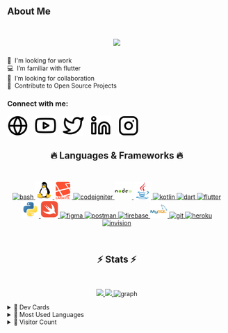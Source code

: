 ## About Me

<h1 align="center">
  <a href="https://git.io/typing-svg">
    <img src="https://readme-typing-svg.herokuapp.com?width=550&color=000000&size=28&center=true&vCenter=true&lines=Hello+There!+%F0%9F%91%8B;This+is+Afiv+Dicky+Efendy...;A+passionate+mobile+developer.;Nice+to+meet+you+%F0%9F%91%8B"/>
  </a>
</h1>

🔭&nbsp;&nbsp;I'm looking for work <br />
💻&nbsp;&nbsp;I’m familiar with flutter <br />
🤝&nbsp;&nbsp;I’m looking for collaboration <br />
🥅&nbsp;&nbsp;Contribute to Open Source Projects

### Connect with me:

[![website](./img/globe-light.svg)](https://afivdickyefendy.medium.com/)
&nbsp;&nbsp;
[![website](./img/youtube-light.svg)](https://www.youtube.com/channel/UCtboq_oYdHOPjKrkS6LAKbw)
&nbsp;&nbsp;
[![website](./img/twitter-light.svg)](https://twitter.com/syncwithadifens)
&nbsp;&nbsp;
[![website](./img/linkedin-light.svg)](https://www.linkedin.com/in/syncwithadifens/)
&nbsp;&nbsp;
[![website](./img/instagram-light.svg)](https://www.instagram.com/syncwithadifens/)

<h2 align="center">🔥 Languages & Frameworks 🔥</h2>
<br />
<p align="center">
  <a href="https://www.gnu.org/software/bash/" target="_blank" rel="noreferrer">
    <img src="https://www.vectorlogo.zone/logos/gnu_bash/gnu_bash-icon.svg"alt="bash" width="40" height="40"/>
  </a>
  <a href="https://www.linux.org/" target="_blank" rel="noreferrer">
    <img
      src="https://raw.githubusercontent.com/devicons/devicon/master/icons/linux/linux-original.svg" alt="linux" width="40" height="40"/>
  </a>
  <a href="https://laravel.com/" target="_blank" rel="noreferrer">
    <img src="https://raw.githubusercontent.com/devicons/devicon/master/icons/laravel/laravel-plain-wordmark.svg" alt="laravel" width="40" height="40"/>
  </a>
  <a href="https://codeigniter.com" target="_blank" rel="noreferrer">
    <img src="https://cdn.worldvectorlogo.com/logos/codeigniter.svg" alt="codeigniter" width="40" height="40"/>
  </a>
  <a href="https://nodejs.org" target="_blank" rel="noreferrer">
    <img src="https://raw.githubusercontent.com/devicons/devicon/master/icons/nodejs/nodejs-original-wordmark.svg" alt="nodejs" width="40" height="40"/>
  </a>
  <a href="https://www.java.com" target="_blank" rel="noreferrer">
    <img src="https://raw.githubusercontent.com/devicons/devicon/master/icons/java/java-original.svg" alt="java" width="40" height="40"/>
  </a>
  <a href="https://kotlinlang.org" target="_blank" rel="noreferrer">
    <img src="https://www.vectorlogo.zone/logos/kotlinlang/kotlinlang-icon.svg" alt="kotlin" width="40" height="40" />
  </a>
  <a href="https://dart.dev" target="_blank" rel="noreferrer">
    <img src="https://www.vectorlogo.zone/logos/dartlang/dartlang-icon.svg" alt="dart" width="40" height="40"/>
  </a>
  <a href="https://flutter.dev" target="_blank" rel="noreferrer">
    <img src="https://www.vectorlogo.zone/logos/flutterio/flutterio-icon.svg" alt="flutter" width="40" height="40"/>
  </a>
  <a href="https://www.python.org" target="_blank" rel="noreferrer">
    <img src="https://raw.githubusercontent.com/devicons/devicon/master/icons/python/python-original.svg" alt="python" width="40" height="40"/>
  </a>
  <a href="https://developer.apple.com/swift/" target="_blank" rel="noreferrer">
    <img src="https://raw.githubusercontent.com/devicons/devicon/master/icons/swift/swift-original.svg" alt="swift" width="40" height="40"/>
  </a>
  <a href="https://www.figma.com/" target="_blank" rel="noreferrer">
    <img src="https://www.vectorlogo.zone/logos/figma/figma-icon.svg" alt="figma" width="40" height="40"/>
  </a>
  <a href="https://postman.com" target="_blank" rel="noreferrer">
    <img src="https://www.vectorlogo.zone/logos/getpostman/getpostman-icon.svg"alt="postman"width="40"height="40"/>
  </a>
  <a href="https://firebase.google.com/" target="_blank" rel="noreferrer">
    <img src="https://www.vectorlogo.zone/logos/firebase/firebase-icon.svg"alt="firebase"width="40"height="40"/>
  </a>
  <a href="https://www.mysql.com/" target="_blank" rel="noreferrer">
    <img src="https://raw.githubusercontent.com/devicons/devicon/master/icons/mysql/mysql-original-wordmark.svg"alt="mysql"width="40"height="40"/>
  </a>

  <a href="https://git-scm.com/" target="_blank" rel="noreferrer">
    <img src="https://www.vectorlogo.zone/logos/git-scm/git-scm-icon.svg"alt="git"width="40"height="40"/>
  </a>
  <a href="https://heroku.com" target="_blank" rel="noreferrer">
    <img src="https://www.vectorlogo.zone/logos/heroku/heroku-icon.svg"alt="heroku"width="40"height="40"/>
  </a>
  <a href="https://www.invisionapp.com/" target="_blank" rel="noreferrer">
    <img src="https://www.vectorlogo.zone/logos/invisionapp/invisionapp-icon.svg"alt="invision"width="40"height="40"/>
  </a>
</p>
<br />
<h2 align="center">⚡ Stats ⚡</h2>
<br />
<p align="center">
  <a href="https://github.com/denvercoder1/github-readme-streak-stats"title="Go to Source"><img src="https://github-readme-streak-stats.herokuapp.com/?user=syncwithadifens&theme=vue&border=61dafb&hide_border=true" width="45%"/>
  </a>
  <a href="https://github.com/anuraghazra/github-readme-stats"
    title="Go to Source"><img src="https://github-readme-stats.vercel.app/api?username=syncwithadifens&show_icons=true&theme=buefy&border_color=61dafb&hide_border=true"width="50%"/>
  </a>
  <img src="https://activity-graph.herokuapp.com/graph?username=syncwithadifens&theme=react&bg_color=ffffff&hide_border=true" alt="graph"/>
</p>
 <details>
    <summary>🚀 Dev Cards</summary>
    <a href="https://app.daily.dev/DailyDevTips"><img src="https://github.com/syncwithadifens/syncwithadifens/blob/main/devcard.svg" width="400" alt="Afiv Dicky Efendy's Dev Card"/></a>
  </details>
   <details>
    <summary>🚀 Most Used Languages</summary>
    <a href="https://github.com/anuraghazra/github-readme-stats"
      ><img src="https://github-readme-stats.vercel.app/api/top-langs/?username=syncwithadifens&langs_count=7&theme=swift&bg_color=ffffff&border_color=61dafb&hide_border=true"
    /></a>
  </details>
<details>
 <summary>🚀 Visitor Count</summary>
 <p><img src="https://profile-counter.glitch.me/syncwithadifens/count.svg" /></p>
</details>
